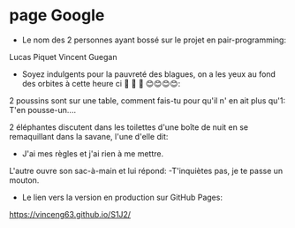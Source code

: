 # page Google

- Le nom des 2 personnes ayant bossé sur le projet en pair-programming:

Lucas Piquet
Vincent Guegan



- Soyez indulgents pour la pauvreté des blagues, on a les yeux au fond des orbites à cette heure ci 🤡 🤡 🤡 😊😊😊😊:

2 poussins sont sur une table, comment fais-tu pour qu'il n' en ait plus qu'1:
T'en pousse-un....



2 éléphantes discutent dans les toilettes d'une boîte de nuit en se remaquillant dans la savane, l'une d'elle dit:
- J'ai mes règles et j'ai rien à me mettre.

L'autre ouvre son sac-à-main et lui répond:
-T'inquiètes pas, je te passe un mouton.



- Le lien vers la version en production sur GitHub Pages:

https://vinceng63.github.io/S1J2/

